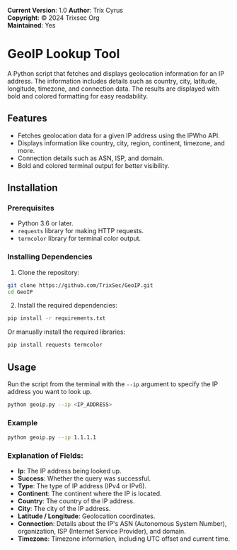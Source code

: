 **Current Version**: 1.0
**Author**: Trix Cyrus  
**Copyright**: © 2024 Trixsec Org  
**Maintained**: Yes

# GeoIP Lookup Tool

A Python script that fetches and displays geolocation information for an IP address. The information includes details such as country, city, latitude, longitude, timezone, and connection data. The results are displayed with bold and colored formatting for easy readability.

## Features

- Fetches geolocation data for a given IP address using the IPWho API.
- Displays information like country, city, region, continent, timezone, and more.
- Connection details such as ASN, ISP, and domain.
- Bold and colored terminal output for better visibility.

## Installation

### Prerequisites

- Python 3.6 or later.
- `requests` library for making HTTP requests.
- `termcolor` library for terminal color output.

### Installing Dependencies

1. Clone the repository:

```bash
git clone https://github.com/TrixSec/GeoIP.git
cd GeoIP
```

2. Install the required dependencies:

```bash
pip install -r requirements.txt
```

Or manually install the required libraries:

```bash
pip install requests termcolor
```

## Usage

Run the script from the terminal with the `--ip` argument to specify the IP address you want to look up.

```bash
python geoip.py --ip <IP_ADDRESS>
```

### Example

```bash
python geoip.py --ip 1.1.1.1
```


### Explanation of Fields:

- **Ip**: The IP address being looked up.
- **Success**: Whether the query was successful.
- **Type**: The type of IP address (IPv4 or IPv6).
- **Continent**: The continent where the IP is located.
- **Country**: The country of the IP address.
- **City**: The city of the IP address.
- **Latitude / Longitude**: Geolocation coordinates.
- **Connection**: Details about the IP's ASN (Autonomous System Number), organization, ISP (Internet Service Provider), and domain.
- **Timezone**: Timezone information, including UTC offset and current time.

